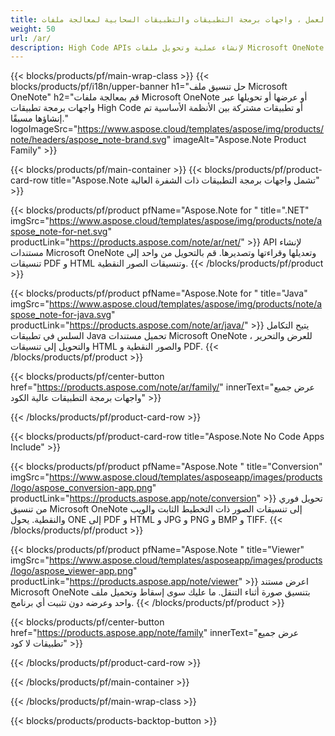 ```yaml
---
title: في مكان العمل ، واجهات برمجة التطبيقات والتطبيقات السحابية لمعالجة ملفات OneNote 
weight: 50
url: /ar/
description: High Code APIs لإنشاء عملية وتحويل ملفات Microsoft OneNote عبر تطبيقاتك. أو ببساطة استخدم تطبيقاتنا متعددة الأنظمة لعرض أو تحويل ملفات ONE.
---
```


{{< blocks/products/pf/main-wrap-class >}}
{{< blocks/products/pf/i18n/upper-banner h1="حل تنسيق ملف Microsoft OneNote" h2="قم بمعالجة ملفات Microsoft OneNote أو عرضها أو تحويلها عبر واجهات برمجة تطبيقات High Code أو تطبيقات مشتركة بين الأنظمة الأساسية تم إنشاؤها مسبقًا." logoImageSrc="https://www.aspose.cloud/templates/aspose/img/products/note/headers/aspose_note-brand.svg" imageAlt="Aspose.Note Product Family" >}}

{{< blocks/products/pf/main-container >}}
{{< blocks/products/pf/product-card-row title="Aspose.Note تشمل واجهات برمجة التطبيقات ذات الشفرة العالية" >}}

{{< blocks/products/pf/product pfName="Aspose.Note for " title=".NET" imgSrc="https://www.aspose.cloud/templates/aspose/img/products/note/aspose_note-for-net.svg" productLink="https://products.aspose.com/note/ar/net/" >}}
API لإنشاء مستندات Microsoft OneNote وتعديلها وقراءتها وتصديرها. قم بالتحويل من واحد إلى تنسيقات PDF و HTML وتنسيقات الصور النقطية.
{{< /blocks/products/pf/product >}}

{{< blocks/products/pf/product pfName="Aspose.Note for " title="Java" imgSrc="https://www.aspose.cloud/templates/aspose/img/products/note/aspose_note-for-java.svg" productLink="https://products.aspose.com/note/ar/java/" >}}
يتيح التكامل السلس في تطبيقات Java تحميل مستندات Microsoft OneNote ، للعرض والتحرير والتحويل إلى تنسيقات HTML والصور النقطية و PDF.
{{< /blocks/products/pf/product >}}

{{< blocks/products/pf/center-button href="https://products.aspose.com/note/ar/family/" innerText="عرض جميع واجهات برمجة التطبيقات عالية الكود" >}}

{{< /blocks/products/pf/product-card-row >}}

{{< blocks/products/pf/product-card-row title="Aspose.Note No Code Apps Include" >}}

{{< blocks/products/pf/product pfName="Aspose.Note " title="Conversion" imgSrc="https://www.aspose.cloud/templates/asposeapp/images/products/logo/aspose_conversion-app.png" productLink="https://products.aspose.app/note/conversion" >}}
تحويل فوري من تنسيق Microsoft OneNote إلى تنسيقات الصور ذات التخطيط الثابت والويب والنقطية. يحول ONE إلى PDF و HTML و JPG و PNG و BMP و TIFF.
{{< /blocks/products/pf/product >}}

{{< blocks/products/pf/product pfName="Aspose.Note " title="Viewer" imgSrc="https://www.aspose.cloud/templates/asposeapp/images/products/logo/aspose_viewer-app.png" productLink="https://products.aspose.app/note/viewer" >}}
اعرض مستند Microsoft OneNote بتنسيق صورة أثناء التنقل. ما عليك سوى إسقاط وتحميل ملف واحد وعرضه دون تثبيت أي برنامج.
{{< /blocks/products/pf/product >}}

{{< blocks/products/pf/center-button href="https://products.aspose.app/note/family" innerText="عرض جميع تطبيقات لا كود" >}}

{{< /blocks/products/pf/product-card-row >}}

{{< /blocks/products/pf/main-container >}}


{{< /blocks/products/pf/main-wrap-class >}}

{{< blocks/products/products-backtop-button >}}